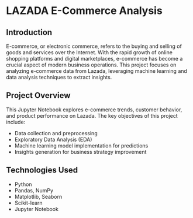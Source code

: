 # LAZADA E-Commerce Analysis

## Introduction
E-commerce, or electronic commerce, refers to the buying and selling of goods and services over the Internet. With the rapid growth of online shopping platforms and digital marketplaces, e-commerce has become a crucial aspect of modern business operations. This project focuses on analyzing e-commerce data from Lazada, leveraging machine learning and data analysis techniques to extract insights.

## Project Overview
This Jupyter Notebook explores e-commerce trends, customer behavior, and product performance on Lazada. The key objectives of this project include:

- Data collection and preprocessing
- Exploratory Data Analysis (EDA)
- Machine learning model implementation for predictions
- Insights generation for business strategy improvement

## Technologies Used
- Python
- Pandas, NumPy
- Matplotlib, Seaborn
- Scikit-learn
- Jupyter Notebook

